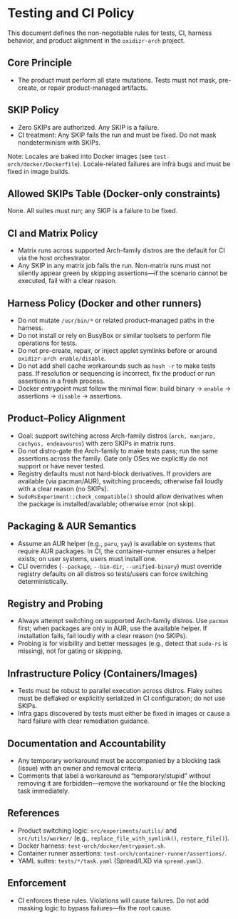 # Testing and CI Policy

This document defines the non-negotiable rules for tests, CI, harness behavior, and product alignment in the `oxidizr-arch` project.

## Core Principle

- The product must perform all state mutations. Tests must not mask, pre-create, or repair product-managed artifacts.

## SKIP Policy

- Zero SKIPs are authorized. Any SKIP is a failure.
- CI treatment: Any SKIP fails the run and must be fixed. Do not mask nondeterminism with SKIPs.

Note: Locales are baked into Docker images (see `test-orch/docker/Dockerfile`). Locale-related failures are infra bugs and must be fixed in image builds.

## Allowed SKIPs Table (Docker-only constraints)

None. All suites must run; any SKIP is a failure to be fixed.

## CI and Matrix Policy

- Matrix runs across supported Arch-family distros are the default for CI via the host orchestrator.
- Any SKIP in any matrix job fails the run. Non-matrix runs must not silently appear green by skipping assertions—if the scenario cannot be executed, fail with a clear reason.

## Harness Policy (Docker and other runners)

- Do not mutate `/usr/bin/*` or related product-managed paths in the harness.
- Do not install or rely on BusyBox or similar toolsets to perform file operations for tests.
- Do not pre-create, repair, or inject applet symlinks before or around `oxidizr-arch enable/disable`.
- Do not add shell cache workarounds such as `hash -r` to make tests pass. If resolution or sequencing is incorrect, fix the product or run assertions in a fresh process.
- Docker entrypoint must follow the minimal flow: build binary → `enable` → assertions → `disable` → assertions.

## Product–Policy Alignment

- Goal: support switching across Arch-family distros (`arch, manjaro, cachyos, endeavouros`) with zero SKIPs in matrix runs.
- Do not distro-gate the Arch-family to make tests pass; run the same assertions across the family. Gate only OSes we explicitly do not support or have never tested.
- Registry defaults must not hard-block derivatives. If providers are available (via pacman/AUR), switching proceeds; otherwise fail loudly with a clear reason (no SKIPs).
- `SudoRsExperiment::check_compatible()` should allow derivatives when the package is installed/available; otherwise error (not skip).

## Packaging & AUR Semantics

- Assume an AUR helper (e.g., `paru`, `yay`) is available on systems that require AUR packages. In CI, the container-runner ensures a helper exists; on user systems, users must install one.
- CLI overrides (`--package`, `--bin-dir`, `--unified-binary`) must override registry defaults on all distros so tests/users can force switching deterministically.

## Registry and Probing

- Always attempt switching on supported Arch-family distros. Use `pacman` first; when packages are only in AUR, use the available helper. If installation fails, fail loudly with a clear reason (no SKIPs).
- Probing is for visibility and better messages (e.g., detect that `sudo-rs` is missing), not for gating or skipping.

## Infrastructure Policy (Containers/Images)

- Tests must be robust to parallel execution across distros. Flaky suites must be deflaked or explicitly serialized in CI configuration; do not use SKIPs.
- Infra gaps discovered by tests must either be fixed in images or cause a hard failure with clear remediation guidance.

## Documentation and Accountability

- Any temporary workaround must be accompanied by a blocking task (issue) with an owner and removal criteria.
- Comments that label a workaround as “temporary/stupid” without removing it are forbidden—remove the workaround or file the blocking task immediately.

## References

- Product switching logic: `src/experiments/uutils/` and `src/utils/worker/` (e.g., `replace_file_with_symlink()`, `restore_file()`).
- Docker harness: `test-orch/docker/entrypoint.sh`.
- Container runner assertions: `test-orch/container-runner/assertions/`.
- YAML suites: `tests/*/task.yaml` (Spread/LXD via `spread.yaml`).

## Enforcement

- CI enforces these rules. Violations will cause failures. Do not add masking logic to bypass failures—fix the root cause.
